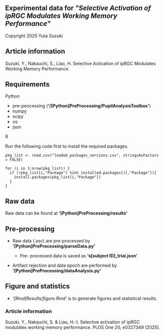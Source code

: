 ## Experimental data for *"Selective Activation of ipRGC Modulates Working Memory Performance"*
Copyright 2025 Yuta Suzuki


## Article information
Suzuki, Y., Nakauchi, S., Liao, H. Selective Activation of ipRGC Modulates Working Memory Performance


## Requirements
Python
- pre-peocessing (**'/[Python]PreProcessing/PupilAnalysisToolbox'**)
- numpy
- scipy
- os
- json

R

Run the following code first to install the required packages.
```
pkg_list <- read.csv("loaded_packages_versions.csv", stringsAsFactors = FALSE)

for (i in 1:nrow(pkg_list)) {
  if (!pkg_list[i,"Package"] %in% installed.packages()[,"Package"]){
    install.packages(pkg_list[i,"Package"])
  }
}
```
## Raw data
Raw data can be found at **'[Python]PreProcessing/results'**

## Pre-processing
- Raw data (.asc) are pre-processed by **'[Python]PreProcessing/parseData.py'**

	- Pre- processed data is saved as **‘s[subject ID]_trial.json’**
	
- Artifact rejection and data epoch are performed by **'[Python]PreProcessing/dataAnalysis.py'**

## Figure and statistics
- *‘[Rmd]Results/figure.Rmd’* is to generate figures and statistical results.


### Article information
Suzuki, Y., Nakauchi, S. & Liao, H.-I. Selective activation of ipRGC modulates working memory performance. PLOS One 20, e0327349 (2025).
  
